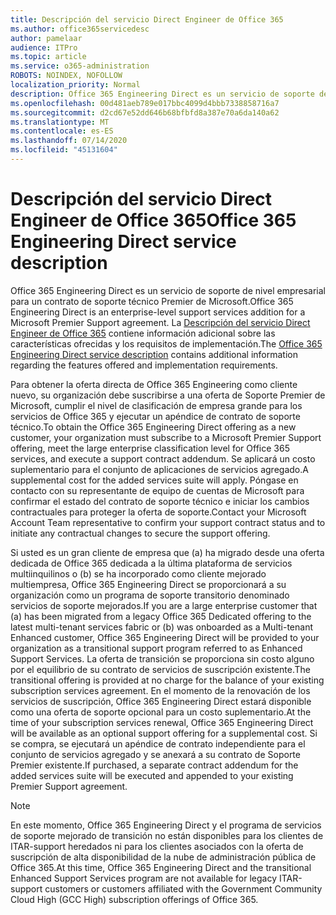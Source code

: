 ```yaml
---
title: Descripción del servicio Direct Engineer de Office 365
ms.author: office365servicedesc
author: pamelaar
audience: ITPro
ms.topic: article
ms.service: o365-administration
ROBOTS: NOINDEX, NOFOLLOW
localization_priority: Normal
description: Office 365 Engineering Direct es un servicio de soporte de nivel empresarial para un contrato de soporte técnico Premier de Microsoft. La descripción del servicio Direct Engineer de Office 365 contiene información adicional sobre las características ofrecidas y los requisitos de implementación.
ms.openlocfilehash: 00d481aeb789e017bbc4099d4bbb7338858716a7
ms.sourcegitcommit: d2cd67e52dd646b68bfbfd8a387e70a6da140a62
ms.translationtype: MT
ms.contentlocale: es-ES
ms.lasthandoff: 07/14/2020
ms.locfileid: "45131604"
---
```

# <a name="office-365-engineering-direct-service-description"></a><span data-ttu-id="4c817-104">Descripción del servicio Direct Engineer de Office 365</span><span class="sxs-lookup"><span data-stu-id="4c817-104">Office 365 Engineering Direct service description</span></span>

<span data-ttu-id="4c817-105">Office 365 Engineering Direct es un servicio de soporte de nivel empresarial para un contrato de soporte técnico Premier de Microsoft.</span><span class="sxs-lookup"><span data-stu-id="4c817-105">Office 365 Engineering Direct is an enterprise-level support services addition for a Microsoft Premier Support agreement.</span></span> <span data-ttu-id="4c817-106">La [Descripción del servicio Direct Engineer de Office 365](https://github.com/MicrosoftDocs/OfficeDocs-O365ServiceDescriptions/blob/master/Office%20365%20Engineering%20Direct%20-%20Svc%20Desc%20(25mar2019).pdf) contiene información adicional sobre las características ofrecidas y los requisitos de implementación.</span><span class="sxs-lookup"><span data-stu-id="4c817-106">The [Office 365 Engineering Direct service description](https://github.com/MicrosoftDocs/OfficeDocs-O365ServiceDescriptions/blob/master/Office%20365%20Engineering%20Direct%20-%20Svc%20Desc%20(25mar2019).pdf) contains additional information regarding the features offered and implementation requirements.</span></span>

<span data-ttu-id="4c817-107">Para obtener la oferta directa de Office 365 Engineering como cliente nuevo, su organización debe suscribirse a una oferta de Soporte Premier de Microsoft, cumplir el nivel de clasificación de empresa grande para los servicios de Office 365 y ejecutar un apéndice de contrato de soporte técnico.</span><span class="sxs-lookup"><span data-stu-id="4c817-107">To obtain the Office 365 Engineering Direct offering as a new customer, your organization must subscribe to a Microsoft Premier Support offering, meet the large enterprise classification level for Office 365 services, and execute a support contract addendum.</span></span> <span data-ttu-id="4c817-108">Se aplicará un costo suplementario para el conjunto de aplicaciones de servicios agregado.</span><span class="sxs-lookup"><span data-stu-id="4c817-108">A supplemental cost for the added services suite will apply.</span></span> <span data-ttu-id="4c817-109">Póngase en contacto con su representante de equipo de cuentas de Microsoft para confirmar el estado del contrato de soporte técnico e iniciar los cambios contractuales para proteger la oferta de soporte.</span><span class="sxs-lookup"><span data-stu-id="4c817-109">Contact your Microsoft Account Team representative to confirm your support contract status and to initiate any contractual changes to secure the support offering.</span></span> 

<span data-ttu-id="4c817-110">Si usted es un gran cliente de empresa que (a) ha migrado desde una oferta dedicada de Office 365 dedicada a la última plataforma de servicios multiinquilinos o (b) se ha incorporado como cliente mejorado multiempresa, Office 365 Engineering Direct se proporcionará a su organización como un programa de soporte transitorio denominado servicios de soporte mejorados.</span><span class="sxs-lookup"><span data-stu-id="4c817-110">If you are a large enterprise customer that (a) has been migrated from a legacy Office 365 Dedicated offering to the latest multi-tenant services fabric or (b) was onboarded as a Multi-tenant Enhanced customer, Office 365 Engineering Direct will be provided to your organization as a transitional support program referred to as Enhanced Support Services.</span></span> <span data-ttu-id="4c817-111">La oferta de transición se proporciona sin costo alguno por el equilibrio de su contrato de servicios de suscripción existente.</span><span class="sxs-lookup"><span data-stu-id="4c817-111">The transitional offering is provided at no charge for the balance of your existing subscription services agreement.</span></span> <span data-ttu-id="4c817-112">En el momento de la renovación de los servicios de suscripción, Office 365 Engineering Direct estará disponible como una oferta de soporte opcional para un costo suplementario.</span><span class="sxs-lookup"><span data-stu-id="4c817-112">At the time of your subscription services renewal, Office 365 Engineering Direct will be available as an optional support offering for a supplemental cost.</span></span> <span data-ttu-id="4c817-113">Si se compra, se ejecutará un apéndice de contrato independiente para el conjunto de servicios agregado y se anexará a su contrato de Soporte Premier existente.</span><span class="sxs-lookup"><span data-stu-id="4c817-113">If purchased, a separate contract addendum for the added services suite will be executed and appended to your existing Premier Support agreement.</span></span>

> [!NOTE]
> <span data-ttu-id="4c817-114">En este momento, Office 365 Engineering Direct y el programa de servicios de soporte mejorado de transición no están disponibles para los clientes de ITAR-support heredados ni para los clientes asociados con la oferta de suscripción de alta disponibilidad de la nube de administración pública de Office 365.</span><span class="sxs-lookup"><span data-stu-id="4c817-114">At this time, Office 365 Engineering Direct and the transitional Enhanced Support Services program are not available for legacy ITAR-support customers or customers affiliated with the Government Community Cloud High (GCC High) subscription offerings of Office 365.</span></span>
